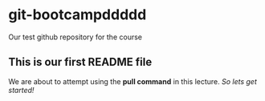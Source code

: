 # git-bootcampddddd
Our test github repository for the course
## This is our first README file
We are about to attempt using the **pull command** in this lecture.
*So lets get started!*

